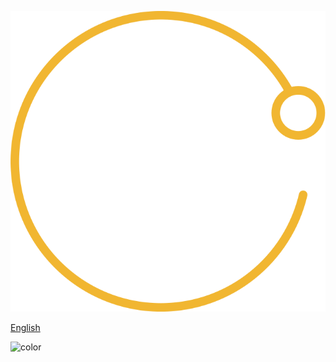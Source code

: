 <!-- _coverpage.md -->

![logo](./img/GitHub-Satellite-Icon.svg ':size=150%')

[English](./README)

![color](#1b1d2a)

